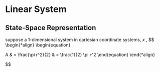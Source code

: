 # Linear System
## State-Space Representation

suppose a 1-dimensional system in cartesian coordinate systems, $x$ ,
$$
\begin{*align}
\begin{equation} 

A & = \frac{\pi r^2}{2} 
 & = \frac{1}{2} \pi r^2
\end{equation}
\end{*align}

$$
